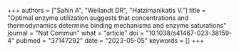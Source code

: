 +++
authors = ["Sahin A", "Weilandt DR", "Hatzimanikatis V."]
title = "Optimal enzyme utilization suggests that concentrations and thermodynamics determine binding mechanisms and enzyme saturations"
journal = "Nat Commun"
what = "article"
doi = "10.1038/s41467-023-38159-4"
pubmed = "37147292"
date = "2023-05-05"
keywords = []
+++

